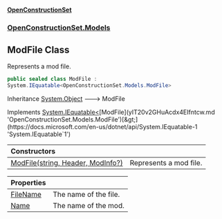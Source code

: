 #### [OpenConstructionSet](index.md 'index')
### [OpenConstructionSet.Models](index.md#OpenConstructionSet_Models 'OpenConstructionSet.Models')
## ModFile Class
Represents a mod file.  
```csharp
public sealed class ModFile :
System.IEquatable<OpenConstructionSet.Models.ModFile>
```

Inheritance [System.Object](https://docs.microsoft.com/en-us/dotnet/api/System.Object 'System.Object') &#129106; ModFile  

Implements [System.IEquatable&lt;](https://docs.microsoft.com/en-us/dotnet/api/System.IEquatable-1 'System.IEquatable`1')[ModFile](yIT20v2GHuAcdx4EIfntcw.md 'OpenConstructionSet.Models.ModFile')[&gt;](https://docs.microsoft.com/en-us/dotnet/api/System.IEquatable-1 'System.IEquatable`1')  

| Constructors | |
| :--- | :--- |
| [ModFile(string, Header, ModInfo?)](xGThZTnhuKziSy+SYY6Dgw.md 'OpenConstructionSet.Models.ModFile.ModFile(string, OpenConstructionSet.Models.Header, OpenConstructionSet.Models.ModInfo?)') | Represents a mod file.<br/> |

| Properties | |
| :--- | :--- |
| [FileName](0yR9+QHikEmkGk9x9kpsyg.md 'OpenConstructionSet.Models.ModFile.FileName') | The name of the file.<br/> |
| [Name](OtKT4_qmYbNUZAxH78QbaQ.md 'OpenConstructionSet.Models.ModFile.Name') | The name of the mod.<br/> |
